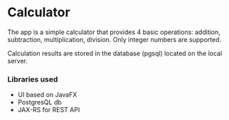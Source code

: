 # Calculator

The app is a simple calculator that provides 4 basic operations: addition, subtraction, multiplication, division.
Only integer numbers are supported.

Calculation results are stored in the database (pgsql) located on the local server.


### Libraries used

* UI based on JavaFX
* PostgresQL db
* JAX-RS for REST API
